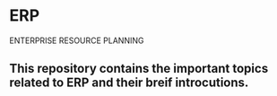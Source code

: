 # ERP
ENTERPRISE RESOURCE PLANNING 

## This repository contains the important topics related to ERP and their breif introcutions.

